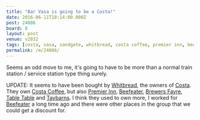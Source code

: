 ```yaml
---
title: "Bar Vasa is going to be a Costa!"
date: 2016-06-11T18:14:00.000Z
post: 24086
board: 8
layout: post
venue: v2832
tags: [costa, vasa, sandgate, whitbread, costa coffee, premier inn, beefeater, brewers fayre, table table, taybarns]
permalink: /m/24086/
---
```

Seems an odd move to me, it's going to have to be more than a normal train station / service station type thing surely.

UPDATE: It seems to have been bought by <a href="/wiki/whitbread">Whitbread</a>, the owners of <a href="/wiki/costa">Costa</a>. They own <a href="/wiki/costa+coffee">Costa Coffee</a>, but also <a href="/wiki/premier+inn">Premier Inn</a>, <a href="/wiki/beefeater">Beefeater</a>, <a href="/wiki/brewers+fayre">Brewers Fayre</a>, <a href="/wiki/table+table">Table Table</a> and <a href="/wiki/taybarns">Taybarns</a>. I think they used to own more, I worked for <a href="/wiki/beefeater">Beefeater</a> a long time ago and there were other places in the group that we could get a discount for.
